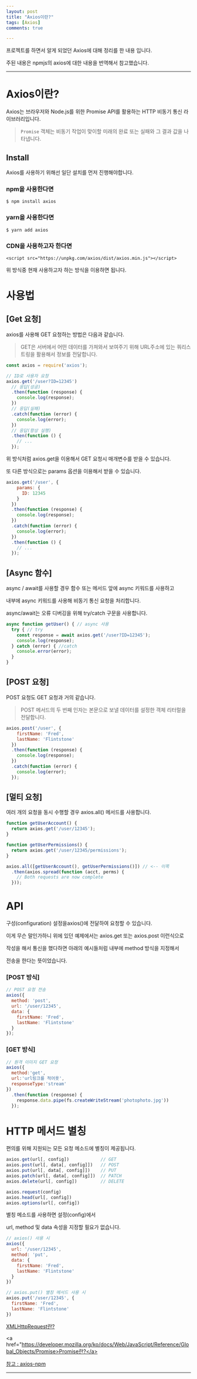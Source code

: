 ```yaml
---
layout: post
title: "Axios이란?"
tags: [Axios]
comments: true

---
```


프로젝트를 하면서 알게 되었던 Axios에 대해 정리를 한 내용 입니다.

주된 내용은 npmjs의 axios에 대한 내용을 번역해서 참고했습니다.

---

# Axios이란?

Axios는 브라우저와 Node.js를 위한 Promise API를 활용하는 HTTP 비동기 통신 라이브러리입니다.

> `Promise` 객체는 비동기 작업이 맞이할 미래의 완료 또는 실패와 그 결과 값을 나타냅니다.

## Install

Axios를 사용하기 위해선 일단 설치를 먼저 진행해야합니다.

### npm을 사용한다면
```
$ npm install axios
```
### yarn을 사용한다면
```
$ yarn add axios
```
### CDN을 사용하고자 한다면
```
<script src="https://unpkg.com/axios/dist/axios.min.js"></script>
```

위 방식중 현재 사용하고자 하는 방식을 이용하면 됩니다.

# 사용법

## [Get 요청]

axios를 사용해 GET 요청하는 방법은 다음과 같습니다.

> GET은 서버에서 어떤 데이터를 가져와서 보여주기 위해 
> URL주소에 있는 쿼리스트링을 활용해서 정보를 전달합니다. 

```js
const axios = require('axios');

// ID로 사용자 요청
axios.get('/user?ID=12345')
  // 응답(성공)
  .then(function (response) {
    console.log(response);
  })
  // 응답(실패)
  .catch(function (error) {
    console.log(error);
  })
  // 응답(항상 실행)
  .then(function () {
    // ...
  });
```

위 방식처럼 axios.get을 이용해서 GET 요청시 매개변수를 받을 수 있습니다.

또 다른 방식으로는 params 옵션을 이용해서 받을 수 있습니다.

```js
axios.get('/user', {
    params: {
      ID: 12345
    }
  })
  .then(function (response) {
    console.log(response);
  })
  .catch(function (error) {
    console.log(error);
  })
  .then(function () {
    // ...
  });
```

## [Async 함수]

async / await를 사용할 경우 함수 또는 메서드 앞에 async 키워드를 사용하고 

내부에 async 키워드를 사용해 비동기 통신 요청을 처리합니다. 

async/await는 오류 디버깅을 위해 try/catch 구문을 사용합니다.

```js
async function getUser() { // async 사용
  try { // try
    const response = await axios.get('/user?ID=12345');
    console.log(response);
  } catch (error) { //catch
    console.error(error);
  }
}
```
## [POST 요청]

POST 요청도 GET 요청과 거의 같습니다.

> POST 메서드의 두 번째 인자는 본문으로 보낼 데이터를 설정한 객체 리터럴을 전달합니다.

```js
axios.post('/user', {
    firstName: 'Fred',
    lastName: 'Flintstone'
  })
  .then(function (response) {
    console.log(response);
  })
  .catch(function (error) {
    console.log(error);
  });
```

## [멀티 요청]

여러 개의 요청을 동시 수행할 경우 axios.all() 메서드를 사용합니다.

```js
function getUserAccount() {
  return axios.get('/user/12345');
}

function getUserPermissions() {
  return axios.get('/user/12345/permissions');
}

axios.all([getUserAccount(), getUserPermissions()]) // <-- 이쪽
  .then(axios.spread(function (acct, perms) {
    // Both requests are now complete
  }));
```

# API

구성(configuration) 설정을axios()에 전달하여 요청할 수 있습니다.

이게 무슨 말인가하니 위에 있던 예제에서는 axios.get 또는 axios.post 이런식으로

작성을 해서 통신을 했다하면 아래의 예시들처럼 내부에 method 방식을 지정해서

전송을 한다는 뜻이었습니다.

### [POST 방식]

```js
// POST 요청 전송
axios({
  method: 'post',
  url: '/user/12345',
  data: {
    firstName: 'Fred',
    lastName: 'Flintstone'
  }
});
```

### [GET 방식]

```js
// 원격 이미지 GET 요청
axios({
  method:'get',
  url:'url링크를 적어욧',
  responseType:'stream'
})
  .then(function (response) {
    response.data.pipe(fs.createWriteStream('photophoto.jpg'))
  });
```

# HTTP 메서드 별칭

편의를 위해 지원되는 모든 요청 메소드에 별칭이 제공됩니다.

```js
axios.get(url[, config])            // GET
axios.post(url[, data[, config]])   // POST
axios.put(url[, data[, config]])    // PUT
axios.patch(url[, data[, config]])  // PATCH
axios.delete(url[, config])         // DELETE

axios.request(config)
axios.head(url[, config])
axios.options(url[, config])
```

별칭 메소드를 사용하면 설정(config)에서 

url, method 및 data 속성을 지정할 필요가 없습니다.

```js
// axios() 사용 시
axios({
  url: '/user/12345',
  method: 'put',
  data: {
    firstName: 'Fred',
    lastName: 'Flintstone'
  }
})
```
```js
// axios.put() 별칭 메서드 사용 시
axios.put('/user/12345', {
  firstName: 'Fred',
  lastName: 'Flintstone'
})
```

<a href="https://developer.mozilla.org/ko/docs/Web/API/XMLHttpRequest">XMLHttpRequest란?</a>

<a href="https://developer.mozilla.org/ko/docs/Web/JavaScript/Reference/Global_Objects/Promise>Promise란?</a>

<a href="https://www.npmjs.com/package/axios">참고 : axios-npm</a>

---
